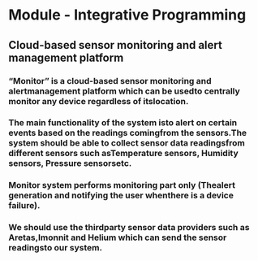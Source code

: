# Module - Integrative Programming
## Cloud-based sensor monitoring and alert management platform

### “Monitor” is a cloud-based sensor monitoring and alertmanagement platform which can be usedto centrally monitor any device regardless of itslocation. 
### The main functionality of the system isto alert on certain events based on the readings comingfrom the sensors.The system should be able to collect sensor data readingsfrom different sensors such asTemperature sensors, Humidity sensors, Pressure sensorsetc.
### Monitor system performs monitoring part only (Thealert generation and notifying the user whenthere is a device failure). 
### We should use the thirdparty sensor data providers such as Aretas,Imonnit and Helium which can send the sensor readingsto our system.
